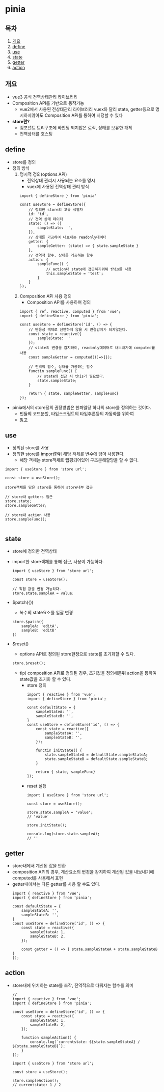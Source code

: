 # pinia

## 목차

1. [개요](#개요)
2. [define](#define)
3. [use](#use)
4. [state](#state)
5. [getter](#getter)
6. [action](#action)


## 개요
- vue3 공식 전역상태관리 라이브러리
- Composition API를 기반으로 동작가능
    - vue2에서 사용된 전상태관리 라이브러리 vuex와 달리 state, getter등으로 명시하지않아도 Composition API를 통하여 지정할 수 있다
- **store란?**
    - 컴포넌트 트리구조에 바인딩 되지않은 로직, 상태를 보유한 개체
    - 전역상태를 호스팅


## define
- store를 정의
- 정의 방식
    1. 명시적 정의(options API)
        - 전역상태 관리시 사용되는 요소를 명시
        - vuex에 사용된 전역상태 관리 방식
        ```
        import { defineStore } from 'pinia'

        const useStore = defineStore({
            // 정의한 store의 고유 식별자
            id: 'id',
            // 전역 상태 데이터
            state: () => ({
                sampleState: '',
            }),
            // 상태를 가공하여 내보내는 readonly데이터
            getter: {
                sampleGetter: (state) => { state.sampleState }
            },
            // 전역적 함수, 상태를 가공하는 함수
            action: {
                sampleFunc() {
                    // action내 state에 접근하기위해 this를 사용
                    this.sampleState = 'test';
                }
            } 
        });
        ```
    2. Composition API 사용 정의
        - Composition API를 사용하여 정의
        ```
        import { ref, reactive, computed } from 'vue';
        import { defineStore } from 'pinia';

        const useStore = defineStore('id', () => {
            // 반응성 객체로 선언하지 않을 시 변경감지가 되지않는다.
            const state = reactive({
                sampleState: ''
            });
            // state의 변경을 감지하여, readonly데이터로 내보내기에 computed를 사용
            const sampleGetter = computed(()=>{});

            // 전역적 함수, 상태를 가공하는 함수
            functin sampleFunc() {
                // state의 접근 시 this가 필요없다.
                state.sampleState;
            }

            return { state, sampleGetter, sampleFunc}
        });
        ```
- pinia에서의 store정의 권장방법은 한파일당 하나의 store를 정의하는 것이다.
    - 번들의 코드분할, 타입스크립트의 타입추론등의 자동화를 위하여
    - [참고](https://github.com/vuejs/pinia#create-a-store)

## use
- 정의된 store를 사용
- 정의한 store를 import한뒤 해당 객체를 변수에 담아 사용한다.
    - 해당 객체는 store객체로 랩핑되어있어 구조분해할당을 할 수 없다.
```
import { useStore } from 'store url';

const store = useStore();

store객체를 담은 store를 통하여 store내부 접근

// store내 getters 접근
store.state;
store.sampleGetter;

// store내 action 사용
store.sampleFunc();


```


## state
- store에 정의한 전역상태
- import한 store객체를 통해 접근, 사용이 가능하다.
    ```
    import { useStore } from 'store url';

    const store = useStore();

    // 직접 값을 변경 가능하다.
    store.state.sampleA = value;
    ```
- $patch({})
    - 복수의 state요소를 일괄 변경
    ```
    store.$patch({
        sampleA: 'editA',
        sampleB: 'editB'
    })
    ```
- $reset()
    - options API로 정의된 store한정으로 state를 초기화할 수 있다.
    ```
    store.$reset();
    ```

    - tip) composition API로 정의된 경우, 초기값을 정의해둔뒤 action을 통하여 state값을 초기화 할 수 있다.
        - store 정의 
            ```
            import { reactive } from 'vue';
            import { defineStore } from 'pinia';

            const defaultState = {
                sampleStateA: '',
                sampleStateB: '',
            }
            const useStore = defineStore('id', () => {
                const state = reactive({
                    sampleStateA: '',
                    sampleStateB: '',
                });

                functin initState() {
                    state.sampleStateA = defaultState.sampleStateA;
                    state.sampleStateB = defaultState.sampleStateB;
                }

                return { state, sampleFunc}
            });
            ```
        - reset 실행
            ```
            import { useStore } from 'store url';

            const store = useStore();

            store.state.sampleA = 'value';
            // 'value' 
            
            store.initState();

            console.log(store.state.sampleA);
            // ''
            ```


## getter
- store내에서 계산된 값을 반환
- composition API의 경우, 계산요소의 변경을 감지하여 계산된 값을 내보내기에 computed를 사용해서 표현
- getter내에서는 다른 getter를 사용 할 수도 있다.
    ```
    import { reactive } from 'vue';
    import { defineStore } from 'pinia';

    const defaultState = {
        sampleStateA: '',
        sampleStateB: '',
    }
    const useStore = defineStore('id', () => {
        const state = reactive({
            sampleStateA: 1,
            sampleStateB: 2,
        });

        const getter = () => { state.sampleStateA + state.sampleStateB }
    });
    ```


## action
- store내에 위치하는 state를 조작, 전역적으로 다뤄지는 함수를 의미
    ```
    //
    import { reactive } from 'vue';
    import { defineStore } from 'pinia';

    const useStore = defineStore('id', () => {
        const state = reactive({
            sampleStateA: 1,
            sampleStateB: 2,
        });

        function sampleAction() {
            console.log(`currentstate: ${state.sampleStateA} / ${state.sampleStateB}`);
        }
    });
    ```

     ```
    import { useStore } from 'store url';

    const store = useStore();

    store.sampleAction();
    // currentstate: 1 / 2
    ```